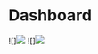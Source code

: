 # Dashboard

<span>
![]<img src="https://user-images.githubusercontent.com/70128869/166414883-7072a734-4af0-49bf-9cf3-c155e1ee236b.png">
![]<img src="https://user-images.githubusercontent.com/70128869/166414954-8c672c01-8d14-45b2-83b8-74005238e26f.png">
</span>

